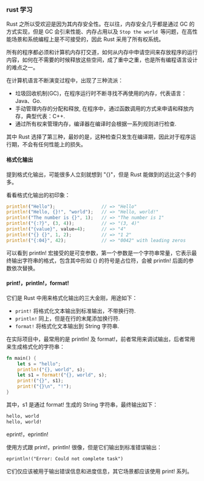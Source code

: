 ### rust 学习

Rust 之所以受欢迎是因为其内存安全性。在以往，内存安全几乎都是通过 GC 的方式实现，但是 GC 会引来性能、内存占用以及 `Stop the world `等问题，在高性能场景和系统编程上是不可接受的，因此 Rust 采用了所有权系统。

所有的程序都必须和计算机内存打交道，如何从内存中申请空间来存放程序的运行内容，如何在不需要的时候释放这些空间，成了重中之重，也是所有编程语言设计的难点之一。

在计算机语言不断演变过程中，出现了三种流派：

* 垃圾回收机制(GC)，在程序运行时不断寻找不再使用的内存，代表语言：Java、Go.
* 手动管理内存的分配和释放, 在程序中，通过函数调用的方式来申请和释放内存，典型代表：C++.
* 通过所有权来管理内存，编译器在编译时会根据一系列规则进行检查.

其中 Rust 选择了第三种，最妙的是，这种检查只发生在编译期，因此对于程序运行期，不会有任何性能上的损失。

#### 格式化输出

提到格式化输出，可能很多人立刻就想到 "{}"，但是 Rust 能做到的远比这个多的多。

看看格式化输出的初印象：
```rust
println!("Hello");                 // => "Hello"
println!("Hello, {}!", "world");   // => "Hello, world!"
println!("The number is {}", 1);   // => "The number is 1"
println!("{:?}", (3, 4));          // => "(3, 4)"
println!("{value}", value=4);      // => "4"
println!("{} {}", 1, 2);           // => "1 2"
println!("{:04}", 42);             // => "0042" with leading zeros
```

可以看到 println! 宏接受的是可变参数，第一个参数是一个字符串常量，它表示最终输出字符串的格式，包含其中形如 {} 的符号是占位符，会被 println! 后面的参数依次替换。

#### print!，println!，format!

它们是 Rust 中用来格式化输出的三大金刚，用途如下：

* `print!` 将格式化文本输出到标准输出，不带换行符.
* `println!` 同上，但是在行的末尾添加换行符.
* `format!` 将格式化文本输出到 String 字符串.

在实际项目中，最常用的是 println! 及 format!，前者常用来调试输出，后者常用来生成格式化的字符串：
```rust
fn main() {
    let s = "hello";
    println!("{}, world", s);
    let s1 = format!("{}, world", s);
    print!("{}", s1);
    print!("{}\n", "!");
}
```

其中，s1 是通过 format! 生成的 String 字符串，最终输出如下：
```markdown
hello, world
hello, world!
```

eprint!，eprintln!

使用方式跟 print!，println! 很像，但是它们输出到标准错误输出：
```markdown
eprintln!("Error: Could not complete task")
```
它们仅应该被用于输出错误信息和进度信息，其它场景都应该使用 print! 系列。




